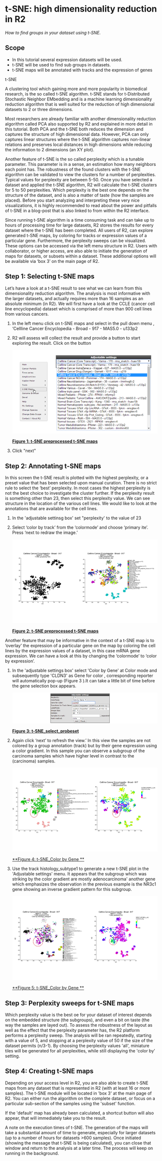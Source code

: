 
<a id="tSNE_dimensionality_reduction"></a>

t-SNE: high dimensionality reduction in R2
========================================


*How to find groups in your dataset using t-SNE.*


Scope
-----

-  In this tutorial several expression datasets will be used.
-  t-SNE will be used to find sub groups in datasets.
-  t-SNE maps will be annotated with tracks and the expression of genes



t-SNE 

A clustering tool which gaining more and more popularity in biomedical research, is the so called t-SNE algorithm.  t-SNE stands for t-Distributed Stochastic Neighbor EMbedding and is a machine learning dimensionality reduction algorithm that is well suited for the reduction of high dimensional datasets to 2 or three dimensions. 

Most researchers are already familiar with another dimensionality reduction algorithm  called PCA also supported by R2 and explained  in more detail in this tutorial. Both PCA and the t-SNE both reduces the dimension and captures the structure of high dimensional data. However,  PCA can only captures linear structures where the t-SNE algorithm captures non-linear relations and preserves local distances in high dimensions while reducing the information to 2 dimensions (an XY plot).

Another feature of  t-SNE is the so called perplexity which is a tunable parameter. This parameter is in a sense,  an estimation how many neighbors each point has. The robustness of the found clusters with the t-SNE algorithm can be validated to view the clusters for a number of perplexities. Typical values for perplexity are between 5-50. Once you have selected a dataset and applied the t-SNE algorithm, R2 will calculate the t-SNE clusters for 5 to 50 perplexities. Which perplexity is the best one depends on the structure of the dataset, and is also a matter of taste (how the samples are placed). Before you start analyzing and interpreting these very nice visualizations, it is highly recommended to read about the power and pitfalls of t-SNE in a blog-post that is also linked to from within the R2 interface.

Since running t-SNE  algorithm is  a time consuming task and can take up to hours of processing time for large datasets, R2 stores the results for every dataset where the t-SNE has been completed. All users of R2, can explore generated t-SNE maps, by coloring for tracks or expression values of a particular gene. Furthermore, the perplexity sweeps can be visualized. These options can be accessed via the left menu structure in R2. Users with collaborator, or higher access, are also able to initiate the generation of maps for datasets, or subsets within a dataset. These additional options will be available via ‘box 3’ on the main page of R2.

Step 1: Selecting t-SNE maps
----------------------------

Let’s have a look at a t-SNE result to see what we can learn from this dimensionality reduction algorithm. The analysis is most informative with the larger datasets, and actually requires more than 16 samples as an absolute minimum (in R2). We will first have a look at the CCLE (cancer cell line encyclopedia) dataset which is comprised of more than 900 cell lines from various cancers.

1.  In the left menu click on t-SNE maps and select in the pull down menu , ‘Cellline Cancer Encyclopedia - Broad - 917 - MAS5.0 - u133p2
2. R2 will assess will collect the result and provide a button to start exploring the result. Click on the button

	![Figure    1: t-SNE preprocessed t-SNE maps](_static/images/Tsne_select_preprocessed.png "Figure 1:Selecting t-SNE maps")
  
	[**Figure    1: t-SNE preprocessed t-SNE maps**](_static/images/Tsne_select_preprocessed)
	
4.  Click "next"


Step 2: Annotating t-SNE maps
----------------------------

In this screen the t-SNE result is plotted with the highest perplexity, or a preset value that has been selected upon manual curation. There is no strict rule to select the ‘best’ perplexity. In most cases the highest perplexity is not the best choice to investigate the cluster further.  If the perplexity result is something other than 23, then select this perplexity value. We can see structure in the location of the various cell lines. We would like to look at the annotations that are available for the cell lines. 


1. In the 'adjustable settinsg box' set "perplexity' to the value of 23
2. Select ‘color by track’ from the ‘colormode’ and choose ‘primary ite’. Press ‘next to redraw the image.’

	![Figure    2: t-SNE preprocessed t-SNE maps](_static/images/Tsne_cellbroad_primsite.png "Figure 2:Coloring by Track")
  
	[**Figure 2: t-SNE preprocessed t-SNE maps**](_static/images/Tsne_cellbroad_primsite.png)


Another feature that may be informative in the context of a t-SNE map is to ‘overlay’ the expression of a particular gene on the map by coloring the cell lines by the expression values of a dataset, in this case mRNA gene expression. We can have a look at this by changing the ‘colormode’ to ‘color by expression’.

1. In the 'adjustable settings box'  select 'Color by Gene'  at Color mode and subsequently type 'CLDN3' as Gene for color ,  corresponding reporter will automatically pop-up (Figure 3 ).It can take a little bit of time before the gene selection box appears. 

	![Figure    3: t-SNE_select_probeset](_static/images/Tsne_select_probeset.png "Figure 3: Select  A probeset")

	[**Figure 3: t-SNE_select_probeset**](_static/images/Tsne_select_probeset.png)

	
2. Again click ‘next’ to refresh the view.’  In this view the samples are not colored by a group annotation (track) but by their gene expression using a color gradient.  In this sample you can observe  a subgroup of the carcinoma samples which have higher level in contrast to the (carcinoma) samples. 

	![Figure    4: t-SNE_Color by Gene ](_static/images/Tsne_cellbroad_colorbygeneCLDN3.png "Figure 4: Select  A probeset")
	
	[**Figure 4: t-SNE_Color by Gene **](_static/images/Tsne_cellbroad_colorbygeneCLDN3.png)

3. Use  the track histology_subtype1 to generate a new t-SNE plot in the 'Adjustable settings' menu.  It appears that the subgroup which was striking by the color gradient are mostly adenocarcinoma' another gene which emphasizes the observation in the previous example is the NR3c1 gene showing an inverse gradient pattern for this subgroup.

	![Figure    5: t-SNE_Color by Gene ](_static/images/Tsne_cellbroad_colorbygeneNR3C1.png "Figure 4: Select  A probeset")
	
	[**Figure 5: t-SNE_Color by Gene **](_static/images/Tsne_cellbroad_colorbygeneNR3C1.png)


Step 3: Perplexity sweeps for t-SNE maps
----------------------------

Which perplexity value is the best oe for your dataset of interest depends on the embedded structure (the subgroups), and even a bit on taste (the way the samples are layed out). To assess the robustness of the layout as well as the effect that the perplexity parameter has, the R2 platform performs a perplexity sweep. The analysis will be ran repeatedly, starting with a value of 5, and stopping at a perplexity value of 50 if the size of the dataset permits (n/3-1). By choosing the perplexity values 'all', miniature tiles will be generated for all perplexities, while still displaying the 'color by' setting.


Step 4: Creating t-SNE maps
----------------------------

Depending on your access level in R2, you are also able to create t-SNE maps from any dataset that is represented in R2 (with at least 16 or more samples). The t-SNE module will be located in 'box 3' at the main page of R2. You can either run the algorithm on the complete dataset, or focus on a particular sub-section of the samples using the 'subset' function. 

If the 'default' map has already been calculated, a shortcut button will also appear, that will immediately take you to the result.

A note on the execution times of t-SNE. The generation of the maps will take a substantial amount of time to generate, especially for larger datasets (up to a number of hours for datasets >600 samples). Once initiated (showing the message that t-SNE is being calculated), you can close that window and return to the analysis at a later time. The process will keep on running in the background.






